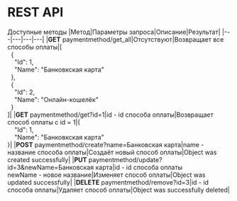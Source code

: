 # REST API 

Доступные методы
|Метод|Параметры запроса|Описание|Результат|
|---|---|---|---|
|**GET** paymentmethod/get_all|Отсутствуют|Возвращает все способы оплаты|[<br>&nbsp;&nbsp;{<br>&nbsp;&nbsp;&nbsp;&nbsp;"Id":&nbsp;1,<br>&nbsp;&nbsp;&nbsp;&nbsp;"Name":&nbsp;"Банковкская карта"<br>&nbsp;&nbsp;},<br>&nbsp;&nbsp;{<br>&nbsp;&nbsp;&nbsp;&nbsp;"Id":&nbsp;2,<br>&nbsp;&nbsp;&nbsp;&nbsp;"Name":&nbsp;"Онлайн-кошелёк"<br>&nbsp;&nbsp;}<br>]|
|**GET** paymentmethod/get?id=1|id - id способа оплаты|Возвращает способ оплаты с id = 1|{<br>&nbsp;&nbsp;&nbsp;&nbsp;"Id":&nbsp;1,<br>&nbsp;&nbsp;&nbsp;&nbsp;"Name":&nbsp;"Банковкская карта"<br>}|
|**POST** paymentmethod/create?name=Банковская карта|name - название способа оплаты|Создаёт новый способ оплаты|Object was created successfully|
|**PUT** paymentmethod/update?id=3&newName=Банковская карта|id - id способа оплаты<br>newName - новое название|Изменяет способ оплаты|Object was updated successfully|
|**DELETE** paymentmethod/remove?id=3|id - id способа оплаты|Удаляет способ оплаты|Object was successfully deleted|
